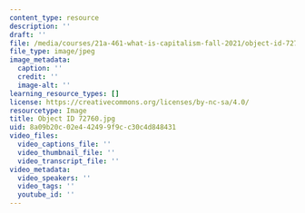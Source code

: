 ```yaml
---
content_type: resource
description: ''
draft: ''
file: /media/courses/21a-461-what-is-capitalism-fall-2021/object-id-72760.jpg
file_type: image/jpeg
image_metadata:
  caption: ''
  credit: ''
  image-alt: ''
learning_resource_types: []
license: https://creativecommons.org/licenses/by-nc-sa/4.0/
resourcetype: Image
title: Object ID 72760.jpg
uid: 8a09b20c-02e4-4249-9f9c-c30c4d848431
video_files:
  video_captions_file: ''
  video_thumbnail_file: ''
  video_transcript_file: ''
video_metadata:
  video_speakers: ''
  video_tags: ''
  youtube_id: ''
---
```

